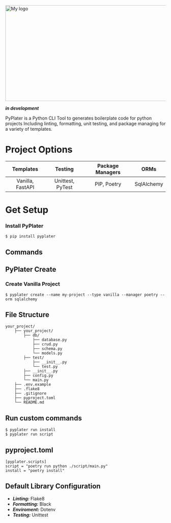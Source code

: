 <div style="display: flex; justify-content: center; align-items: center; gap: 1rem;">
<img src="https://davidrr-f.github.io/codepen-hosted-assets/pyplater-banner.svg" alt="My logo" width="900" height="300">
</div>

**_in development_**

<!-- for reference when published -->
<!-- <p align="center">
<a href="https://github.com/tiangolo/fastapi/actions?query=workflow%3ATest+event%3Apush+branch%3Amaster" target="_blank">
    <img src="https://github.com/tiangolo/fastapi/workflows/Test/badge.svg?event=push&branch=master" alt="Test">
</a>
<a href="https://coverage-badge.samuelcolvin.workers.dev/redirect/tiangolo/fastapi" target="_blank">
    <img src="https://coverage-badge.samuelcolvin.workers.dev/tiangolo/fastapi.svg" alt="Coverage">
</a>
<a href="https://pypi.org/project/fastapi" target="_blank">
    <img src="https://img.shields.io/pypi/v/fastapi?color=%2334D058&label=pypi%20package" alt="Package version">
</a>
<a href="https://pypi.org/project/fastapi" target="_blank">
    <img src="https://img.shields.io/pypi/pyversions/fastapi.svg?color=%2334D058" alt="Supported Python versions">
</a>
</p> -->

PyPlater is a Python CLI Tool to generates boilerplate code for python projects Including linting, formatting, unit testing, and package managing for
a variety of templates.

# Project Options

|    Templates     |     Testing      | Package Managers |    ORMs    |
| :--------------: | :--------------: | :--------------: | :--------: |
| Vanilla, FastAPI | Unittest, PyTest |   PIP, Poetry    | SqlAlchemy |

# Get Setup

### Install PyPlater

```
$ pip install pyplater
```

## Commands

## PyPlater Create

### Create Vanilla Project

```
$ pyplater create --name my-project --type vanilla --manager poetry --orm sqlalchemy
```

## File Structure

```
your_project/
    ├── your_project/
        ├── db/
            ├── database.py
            ├── crud.py
            ├── schema.py
            └── models.py
        ├── test/
            ├── __init__.py
            └── test.py
        ├── __init__.py
        ├── config.py
        └── main.py
    ├── .env.example
    ├── .flake8
    ├── .gitignore
    ├── pyproject.toml
    └── README.md
```

## Run custom commands

```
$ pyplater run install
$ pyplater run script
```

## pyproject.toml

```
[pyplater.scripts]
script = "poetry run python ./script/main.py"
install = "poetry install"
```

## Default Library Configuration

- **_Linting:_** Flake8
- **_Formatting:_** Black
- **_Enviroment:_** Dotenv
- **_Testing:_** Unittest

